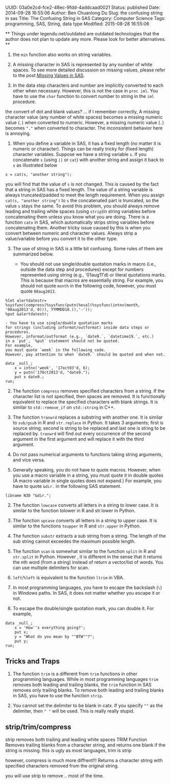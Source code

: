 UUID: 03a0e2cd-fce2-48ec-9fdd-4addcaad0021
Status: published
Date: 2014-09-28 16:55:06
Author: Ben Chuanlong Du
Slug: the confusing string in sas
Title: The Confusing String in SAS
Category: Computer Science
Tags: programming, SAS, String, data type
Modified: 2015-08-28 16:55:06

**
Things under legendu.net/outdated are outdated technologies 
that the author does not plan to update any more. 
Please look for better alternatives.
**

1. the `min` function also works on string variables.

0. A missing character in SAS is represented by any number of white spaces. 
To see more detailed discussion on missing values, 
please refer to the post 
[Missing Values in SAS](http://www.legendu.net/en/blog/missing-values-in-sas/).

1. In the data step characters and number are implicitly converted to each other when necessary.
However, 
this is not the case in `proc iml`.
You have to use the `char` function to convert number to string in the `iml` procedure.

the convert of dot and blank values? ...
if I remember correctly,
A missing character value (any number of white spaces) becomes a missing numeric value (`.`) 
when converted to numeric. 
However,
a missing numeric value (`.`) becomes `"."` when converted to character.
The inconsistent behavior here is annoying.

1. When you define a variable in SAS, 
it has a fixed length (no matter it is numeric or character). 
Things can be really tricky for (fixed length) character variables.
Suppose we have a string variable `s`. 
If you concatenate `s` (using `||` or `cat`) with another string 
and assign it back to `s` as illustrated below

```SAS
s = cat(s, "another string");
```

you will find that the value of `s` is not changed. 
This is caused by the fact that a string in SAS has a fixed length. 
The value of a string variable is always truncated/padded to meet the length requirement.
When you assign 
`cat(s, "another string")` 
to `s` the concatenated part is truncated, 
so the value `s` stays the same.
To avoid this problem, 
you should always remove leading and trailing white spaces (using `strip`)in string variables 
before concatenating them unless you know what you are doing.
There is a function `catx` in SAS, 
which automatically strips string variables before concatenating them.
Another tricky issue caused by this is when you convert between numeric and character values. 
Always strip a value/variable before you convert it to the other type. 

3. The use of string in SAS is a little bit confusing. 
Some rules of them are summarized below.

	- You should not use single/double quotation marks in macro 
    (i.e., outside the data step and procedures) 
	except for numbers represented using string (e.g., '01aug11'd) 
    or literal quotations marks. 
	This is because that macros are essentially string.
	For example, 
    you should not quote `month` in the following code, 
	however, 
    you must quote `08aug2013`.  

```SAS
%let alertdatestr= %sysfunc(compress(%sysfunc(putn(%eval(%sysfunc(intnx(month, '08aug2013'd, 0))), YYMMDD10.)),'-'));
%put &alertdatestr;
```
	
	- You have to use single/double quotation marks 
    for strings (including informat/outformat) inside data steps or procedures.
    However, informat/outformat (e.g., `date9.`, `datetime19.`, etc.) 
    in a `put`, `%put` statement should not be quoted.
	For example, 
    you must quote `week` in the following code. 
    However, pay attention to when `date9.` should be quoted and when not.

```SAS
data _null_;
    x = intnx('week', '17oct03'd, 6);
    y = putn('17Oct2013'd, "date9.");
    put x date9.;
run;
```

2. The function `compress` removes specified characters from a string.
If the character list is not specified, 
then spaces are removed.
It is functionally equivalent to replace the specified characters with blank strings.
It is similar to `std::remove_if` on `std::string` in C++. 

3. The function `tranwrd` replaces a substring with another one.
It is similar to `sub/gsub` in R and `str.replace` in Python.
It takes 3 arguments; 
first is source string; 
second is string to be replaced and last one is string to be replaced by. 
`tranwrd` will find out every occurrence of the second argument 
in the first argument and will replace it with the third argument.

4. Do not pass numerical arguments to functions taking string arguments,
and vice versa.

1. Generally speaking, 
you do not have to quote macros.
However, 
when you use a macro variable in a string,
you must quote it in double quotes 
(A macro variable in single quotes does not expand.)
For example, 
you have to quote `&dir.` in the following SAS statement.

```SAS
libname N3D "&dir.";
```

2. The function `lowcase` converts all letters in a string to lower case. 
It is similar to the function tolower in R and str.lower in Python.

3. The function `upcase` converts all letters in a string to upper case.
It is similar to the functions `toupper` in R and `str.upper` in Python.

4. The function `substr` extracts a sub string from a string.
The length of the sub string cannot exceedes the maximum possible length.

5. The function `scan` is somewhat similar to 
the function `split` in R and `str.split` in Python.
However ,
it is different in the sense 
that it returns the nth word (from a string) instead of return a vector/list of words. 
You can use multiple delimiters for scan.

6. `left`/`%left` is equivalent to the function `ltrim` in VBA.

1. In most programming languages,
you have to escape the backslash (`\`) in Windows paths.
In SAS, 
it does not matter whether you escape it or not. 

2. To escape the double/single quotation mark, 
you can double it. 
For example,

```SAS
data _null_;
    x = 'How''s everything going?';
    put x;
    y = "What do you mean by ""BTW""?";
    put y;
run;
```

## Tricks and Traps

1. The function `trim` is a different from `trim` functions in other programming languages.
While in most programming languages 
`trim` removes both leading and trailing blanks,
the `trim` function in SAS removes only trailing blanks.
To remove both leading and trailing blanks in SAS,
you have to use the function `strip`.

2. You cannot set the delimiter to be blank in catx.
If you specify `""` as the delimiter, 
then `" "` will be used.
This is really really stupid.

## strip/trim/compress

strip removes both trailing and leading white spaces
TRIM Function
Removes trailing blanks from a character string, 
and returns one blank if the string is missing.
this is ugly as most languages, trim is strip

however, compress is much more diffrent!!!
Returns a character string with specified characters removed from the original string.

you will use strip to remove .. most of the time.
